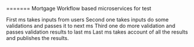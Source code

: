 =======
Mortgage
Workflow based microservices for test

First ms takes inputs from users Second one takes inputs do some validations and passes it to next ms Third one do more validation and passes validation results to last ms Last ms takes account of all the results and publishes the results.

